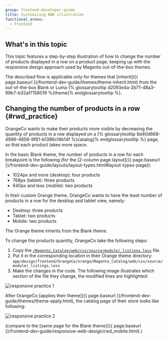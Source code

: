 ```yaml
---
group: frontend-developer-guide
title: Customizing RWD illustration
functional_areas:
  - Frontend
---
```

## What's in this topic

This topic features a step-by-step illustration of how to change the number of products displayed in a row on a product page, keeping up with the responsive design approach used by Magento out-of-the-box themes. 

The described flow is applicable only for themes that [inherit]({{ page.baseurl }}/frontend-dev-guide/themes/theme-inherit.html) from the out-of-the-box Blank or Luma {% glossarytooltip d2093e4a-2b71-48a3-99b7-b32af7158019 %}theme{% endglossarytooltip %}.

## Changing the number of products in a row {#rwd_practice}

OrangeCo wants to make their products more visible by decreasing the quantity of products in a row displayed on a {% glossarytooltip 8d40d668-4996-4856-9f81-b1386cf4b14f %}catalog{% endglossarytooltip %} page, so that each product takes more space.

In the basic Blank theme, the number of products in a row for each breakpoint is the following (for the [2-column page layout]({{ page.baseurl }}/frontend-dev-guide/layouts/layout-types.html#layout-types-page)):
-   1024px and more (desktop): four products
-   768px (tablet): three products
-   640px and less (mobile): two products


In their custom Orange theme, OrangeCo wants to have the least number of products in a row for the desktop and tablet view, namely:
-   Desktop: three products
-   Tablet: two products
-   Mobile: two products

The Orange theme inherits from the Blank theme.

To change the products quantity, OrangeCo take the following steps:
1.  Copy the [`/Magento_Catalog/web/css/source/module/_listings.less`] file.
2.  Put it in the corresponding location in their Orange theme directory: `app/design/frontend/OrangeCo/orange/Magento_Catalog/web/css/source/module/_listings.less`
3.  Make the changes in the code. The following image illustrates which section of the file they change, the modified lines are highlighted:

![responsive practice 1]

After OrangeCo [applies their theme]({{ page.baseurl }}/frontend-dev-guide/themes/theme-apply.html), the catalog page of their store looks like following:

![responsive practice 2]

(compare to the [same page for the Blank theme]({{ page.baseurl }}/frontend-dev-guide/responsive-web-design/rwd_mobile.html).)


[`/Magento_Catalog/web/css/source/module/_listings.less`]: {{site.mage2000url}}app/design/frontend/Magento/blank/Magento_Catalog/web/css/source/module/_listings.less
[responsive practice 1]: {{site.baseurl}}/common/images/rwd_pract1.png
[responsive practice 2]: {{site.baseurl}}/common/images/rwd_practice.jpg

